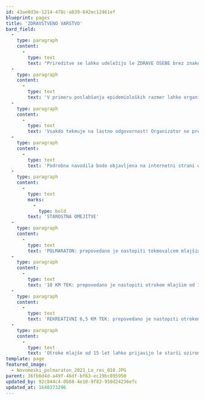 ```yaml
---
id: 43ae0d3e-1214-478c-a839-842ec12461ef
blueprint: pages
title: 'ZDRAVSTVENO VARSTVO'
bard_field:
  -
    type: paragraph
    content:
      -
        type: text
        text: "Prireditve se lahko udeležijo le ZDRAVE OSEBE brez znakov prehlada in okužb, slabega počutja ali povišane temperature. Udeležence prosimo, da so pred in na dan tekmovanja pozorni na vsake znake okužbe dihal (npr. nahod, kihanje, kašljanje, bolečine v žrelu, mišicah, povišana temperatura…).\_"
  -
    type: paragraph
    content:
      -
        type: text
        text: 'V primeru poslabšanja epidemioloških razmer lahko organizator od tekmovalcev zahteva nošenje mask, negativen Covid-19 test ali PCT potrdilo.'
  -
    type: paragraph
    content:
      -
        type: text
        text: 'Vsakdo tekmuje na lastno odgovornost! Organizator ne prevzema nikakršnih odgovornosti. Priporočamo, da tekači (do 30 dni pred tekmovanjem) opravijo preventivni zdravstveni pregled in pridobijo potrditev zdravnika, da so zdravi in pripravljeni na napor.'
  -
    type: paragraph
    content:
      -
        type: text
        text: 'Podrobna navodila bodo objavljena na internetni strani www.novomesto21.si najkasneje en mesec pred prireditvijo in v zadnjem tednu v dokumentu Navodila udeležencem Novomeškega 1/2 maratona.'
  -
    type: paragraph
    content:
      -
        type: text
        marks:
          -
            type: bold
        text: 'STAROSTNA OMEJITVE'
  -
    type: paragraph
    content:
      -
        type: text
        text: 'POLMARATON: prepovedano je nastopiti tekmovalcem mlajšim od 15 let'
  -
    type: paragraph
    content:
      -
        type: text
        text: '10 KM TEK: prepovedano je nastopiti otrokom mlajšim od 12 let.'
  -
    type: paragraph
    content:
      -
        type: text
        text: 'REKREATIVNI 6,5 KM TEK: prepovedano je nastopiti otrokom mlajšim od 11 let.'
  -
    type: paragraph
    content:
      -
        type: text
        text: 'Otroke mlajše od 15 let lahko prijavijo le starši oziroma njihovi skrbniki, kateri prevzemajo odgovornost za vsa tveganja v zvezi z njihovim nastopom in morajo dostaviti pisno soglasje s strinjanjem o udeležbi teka.'
template: page
featured_image:
  - Novomeski_polmaraton_2021_Lo_res_018.JPG
parent: 36fb6d4d-a49f-46df-bf63-ec19bc895950
updated_by: 92c844c4-0b68-4e10-9f82-950d24236efc
updated_at: 1648373296
---
```

